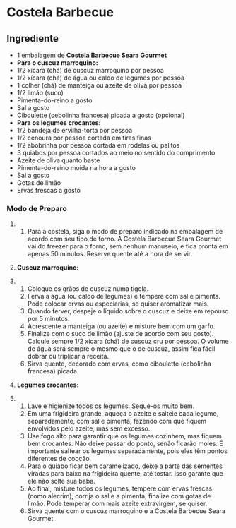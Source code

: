 # Costela  Barbecue

## Ingrediente

- 1 embalagem de **Costela Barbecue Seara Gourmet**
- **Para o cuscuz marroquino:**
- 1/2 xícara (chá) de cuscuz marroquino por pessoa
- 1/2 xícara (chá) de água ou caldo de legumes por pessoa
- 1 colher (chá) de manteiga ou azeite de oliva por pessoa
- 1/2 limão (suco)
- Pimenta-do-reino a gosto
- Sal a gosto
- Ciboulette (cebolinha francesa) picada a gosto (opcional)
- **Para os legumes crocantes:**
- 1/2 bandeja de ervilha-torta por pessoa
- 1/2 cenoura por pessoa cortada em tiras finas
- 1/2 abobrinha por pessoa cortada em rodelas ou palitos
- 3 quiabos por pessoa cortados ao meio no sentido do comprimento
- Azeite de oliva quanto baste
- Pimenta-do-reino moída na hora a gosto
- Sal a gosto
- Gotas de limão
- Ervas frescas a gosto





### Modo de Preparo

1. 1. Para a costela, siga o modo de preparo indicado na embalagem de acordo com seu tipo de forno. A Costela Barbecue Seara Gourmet vai do freezer para o forno, sem nenhum manuseio, e fica pronta em apenas 50 minutos. Reserve quente até a hora de servir.

2. 
   **Cuscuz marroquino:**

3. 1. Coloque os grãos de cuscuz numa tigela.
   2. Ferva a água (ou caldo de legumes) e tempere com sal e pimenta. Pode colocar ervas ou especiarias, se quiser aromatizar mais.
   3. Quando ferver, despeje o líquido sobre o cuscuz e deixe em repouso por 5 minutos.
   4. Acrescente a manteiga (ou azeite) e misture bem com um garfo.
   5. Finalize com o suco de limão (ajuste de acordo com seu gosto). Calcule sempre 1/2 xícara (chá) de cuscuz cru por pessoa. O volume de água será sempre o mesmo que o de cuscuz, assim fica fácil dobrar ou triplicar a receita.
   6. Sirva quente, decorado com ervas, como ciboulette (cebolinha francesa) picada.

4. **Legumes crocantes:**

5. 1. Lave e higienize todos os legumes. Seque-os muito bem.
   2. Em uma frigideira grande, aqueça o azeite e salteie cada legume, separadamente, com sal e pimenta, fazendo com que fiquem envolvidos pelo azeite, mas sem excesso.
   3. Use fogo alto para garantir que os legumes cozinhem, mas fiquem bem crocantes. Não deixe passar do ponto, senão ficarão moles. É importante saltear os legumes separadamente, pois eles têm pontos diferentes de cocção.
   4. Para o quiabo ficar bem caramelizado, deixe a parte das sementes viradas para baixo na frigideira quente, até tostar. Isso garante que ele não solte sua baba.
   5. Ao final, misture todos os legumes, tempere com ervas frescas (como alecrim), corrija o sal e a pimenta, finalize com gotas de limão. Pode temperar com mais azeite extravirgem, se quiser.
   6. Sirva quente com o cuscuz marroquino e a Costela Barbecue Seara Gourmet.